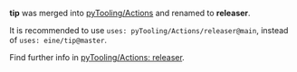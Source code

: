 **tip** was merged into [pyTooling/Actions](https://github.com/pyTooling/Actions) and renamed to **releaser**.

It is recommended to use `uses: pyTooling/Actions/releaser@main`, instead of `uses: eine/tip@master`.

Find further info in [pyTooling/Actions: releaser](https://github.com/pyTooling/Actions/tree/main/releaser).
